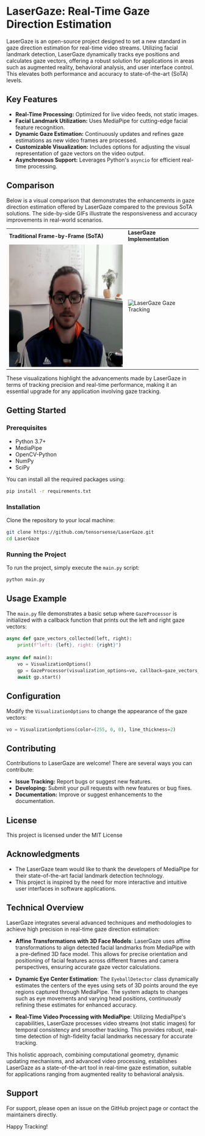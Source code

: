 # LaserGaze: Real-Time Gaze Direction Estimation

LaserGaze is an open-source project designed to set a new standard in gaze direction estimation for real-time video streams. Utilizing facial landmark detection, LaserGaze dynamically tracks eye positions and calculates gaze vectors, offering a robust solution for applications in areas such as augmented reality, behavioral analysis, and user interface control. This elevates both performance and accuracy to state-of-the-art (SoTA) levels.

## Key Features

- **Real-Time Processing:** Optimized for live video feeds, not static images.
- **Facial Landmark Utilization:** Uses MediaPipe for cutting-edge facial feature recognition.
- **Dynamic Gaze Estimation:** Continuously updates and refines gaze estimations as new video frames are processed.
- **Customizable Visualization:** Includes options for adjusting the visual representation of gaze vectors on the video output.
- **Asynchronous Support:** Leverages Python's `asyncio` for efficient real-time processing.

## Comparison

Below is a visual comparison that demonstrates the enhancements in gaze direction estimation offered by LaserGaze compared to the previous SoTA solutions. The side-by-side GIFs illustrate the responsiveness and accuracy improvements in real-world scenarios.

<table>
  <tr>
    <td><b>Traditional Frame-by-Frame (SoTA)</b></td>
    <td><b>LaserGaze Implementation</b></td>
  </tr>
  <tr>
    <td><img src="gifs/others.gif" width="320" height="320" alt="Traditional Gaze Tracking"/></td>
    <td><img src="gifs/laser-gaze.gif" width="320" height="320" alt="LaserGaze Gaze Tracking"/></td>
  </tr>
</table>

These visualizations highlight the advancements made by LaserGaze in terms of tracking precision and real-time performance, making it an essential upgrade for any application involving gaze tracking.

## Getting Started

### Prerequisites

- Python 3.7+
- MediaPipe
- OpenCV-Python
- NumPy
- SciPy

You can install all the required packages using:

```bash
pip install -r requirements.txt
```

### Installation
Clone the repository to your local machine:
```bash
git clone https://github.com/tensorsense/LaserGaze.git
cd LaserGaze
```

### Running the Project
To run the project, simply execute the `main.py` script:
```bash
python main.py
```

## Usage Example
The `main.py` file demonstrates a basic setup where `GazeProcessor` is initialized with a callback function that prints out the left and right gaze vectors:
```python
async def gaze_vectors_collected(left, right):
    print(f"left: {left}, right: {right}")

async def main():
    vo = VisualizationOptions()
    gp = GazeProcessor(visualization_options=vo, callback=gaze_vectors_collected)
    await gp.start()
```

## Configuration
Modify the `VisualizationOptions` to change the appearance of the gaze vectors:
```python
vo = VisualizationOptions(color=(255, 0, 0), line_thickness=2)
```

## Contributing
Contributions to LaserGaze are welcome! There are several ways you can contribute:

- **Issue Tracking:** Report bugs or suggest new features.
- **Developing:** Submit your pull requests with new features or bug fixes.
- **Documentation:** Improve or suggest enhancements to the documentation.

## License
This project is licensed under the MIT License

## Acknowledgments
- The LaserGaze team would like to thank the developers of MediaPipe for their state-of-the-art facial landmark detection technology.
- This project is inspired by the need for more interactive and intuitive user interfaces in software applications.

## Technical Overview

LaserGaze integrates several advanced techniques and methodologies to achieve high precision in real-time gaze direction estimation:

- **Affine Transformations with 3D Face Models**: LaserGaze uses affine transformations to align detected facial landmarks from MediaPipe with a pre-defined 3D face model. This allows for precise orientation and positioning of facial features across different frames and camera perspectives, ensuring accurate gaze vector calculations.

- **Dynamic Eye Center Estimation**: The `EyeballDetector` class dynamically estimates the centers of the eyes using sets of 3D points around the eye regions captured through MediaPipe. The system adapts to changes such as eye movements and varying head positions, continuously refining these estimates for enhanced accuracy.

- **Real-Time Video Processing with MediaPipe**: Utilizing MediaPipe's capabilities, LaserGaze processes video streams (not static images) for temporal consistency and smoother tracking. This provides robust, real-time detection of high-fidelity facial landmarks necessary for accurate tracking.

This holistic approach, combining computational geometry, dynamic updating mechanisms, and advanced video processing, establishes LaserGaze as a state-of-the-art tool in real-time gaze estimation, suitable for applications ranging from augmented reality to behavioral analysis.


## Support
For support, please open an issue on the GitHub project page or contact the maintainers directly.

Happy Tracking!